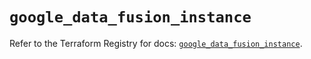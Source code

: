 # `google_data_fusion_instance`

Refer to the Terraform Registry for docs: [`google_data_fusion_instance`](https://registry.terraform.io/providers/hashicorp/google/6.47.0/docs/resources/data_fusion_instance).
